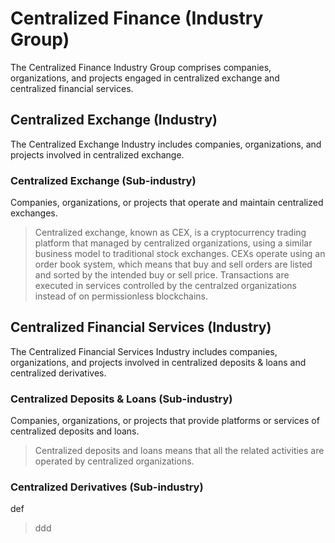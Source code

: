 # Centralized Finance (Industry Group)

The Centralized Finance Industry Group comprises companies, organizations, and projects engaged in centralized exchange and centralized financial services.



## Centralized Exchange (Industry)

The Centralized Exchange Industry includes companies, organizations, and projects involved in centralized exchange.

### Centralized Exchange (Sub-industry)

Companies, organizations, or projects that operate and maintain centralized exchanges.

> Centralized exchange, known as CEX, is a cryptocurrency trading platform that managed by centralized organizations, using a similar business model to traditional stock exchanges. CEXs operate using an order book system, which means that buy and sell orders are listed and sorted by the intended buy or sell price. Transactions are executed in services controlled by the centralzed organizations instead of on permissionless blockchains.

## Centralized Financial Services (Industry)

The Centralized Financial Services Industry includes companies, organizations, and projects involved in centralized deposits & loans and centralized derivatives.

### Centralized Deposits & Loans (Sub-industry)

Companies, organizations, or projects that provide platforms or services of centralized deposits and loans.&#x20;

> Centralized deposits and loans means that all the related activities are operated by centralized organizations.

### Centralized Derivatives (Sub-industry)

def

> ddd
